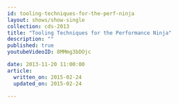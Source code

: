 ```yaml
---
id: tooling-techniques-for-the-perf-ninja
layout: shows/show-single
collection: cds-2013
title: "Tooling Techniques for the Performance Ninja"
description: ""
published: true
youtubeVideoID: 8MMmg3bDOjc

date: 2013-11-20 11:00:00
article:
  written_on: 2015-02-24
  updated_on: 2015-02-24

---
```

